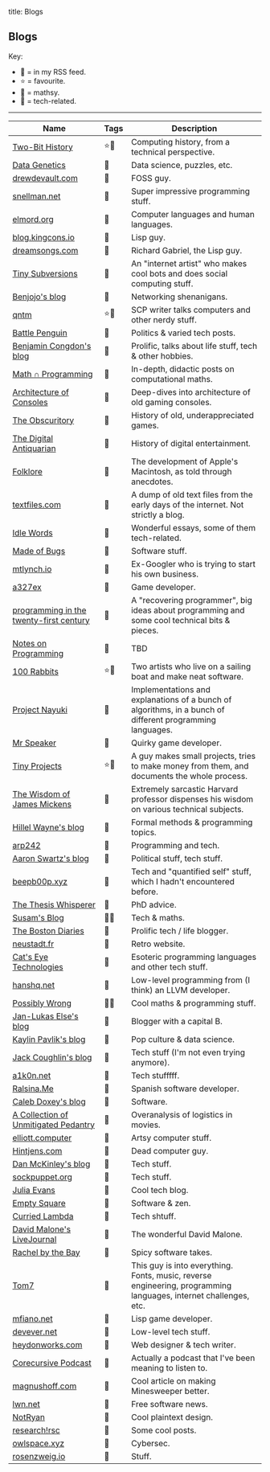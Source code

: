 title: Blogs

## Blogs
Key:

* 📡 = in my RSS feed.
* ⭐ = favourite.
* 🔢 = mathsy.
* 💾 = tech-related.

<hr>

Name | Tags | Description
-----|------|---------------
[Two-Bit History](https://twobithistory.org/) | ⭐💾 | Computing history, from a technical perspective.
[Data Genetics](http://www.datagenetics.com/blog.html) | 🔢 | Data science, puzzles, etc.
[drewdevault.com](https://drewdevault.com/) | 💾 | FOSS guy.
[snellman.net](https://www.snellman.net/blog/list/index/) | 💾 | Super impressive programming stuff.
[elmord.org](https://elmord.org/blog/) | 💾 | Computer languages and human languages.
[blog.kingcons.io](https://blog.kingcons.io/) | 💾 | Lisp guy.
[dreamsongs.com](https://www.dreamsongs.com/index.html) | 💾 | Richard Gabriel, the Lisp guy.
[Tiny Subversions](https://tinysubversions.com/) | 💾 | An "internet artist" who makes cool bots and does social computing stuff.
[Benjojo's blog](https://blog.benjojo.co.uk/) | 💾 | Networking shenanigans.
[qntm](http://qntm.org/blog) | ⭐💾 | SCP writer talks computers and other nerdy stuff.
[Battle Penguin](https://battlepenguin.com/) | 💾 | Politics & varied tech posts.
[Benjamin Congdon's blog](https://benjamincongdon.me/blog) | 💾 | Prolific, talks about life stuff, tech & other hobbies.
[Math ∩ Programming](https://jeremykun.com/) | 🔢 | In-depth, didactic posts on computational maths.
[Architecture of Consoles](https://copetti.org/projects/consoles/) | 💾 | Deep-dives into architecture of old gaming consoles.
[The Obscuritory](https://obscuritory.com/) | 💾 | History of old, underappreciated games.
[The Digital Antiquarian](https://www.filfre.net/) | 💾 | History of digital entertainment.
[Folklore](https://www.folklore.org/) | 💾 | The development of Apple's Macintosh, as told through anecdotes.
[textfiles.com](http://textfiles.com/) | 💾 | A dump of old text files from the early days of the internet. Not strictly a blog.
[Idle Words](http://idlewords.com/) | 💾 | Wonderful essays, some of them tech-related.
[Made of Bugs](https://blog.nelhage.com/post/) | 💾 | Software stuff.
[mtlynch.io](https://mtlynch.io/) | 💾 | Ex-Googler who is trying to start his own business.
[a327ex](https://github.com/a327ex/blog) | 💾 | Game developer.
[programming in the twenty-first century](https://prog21.dadgum.com/) | 💾 | A "recovering programmer", big ideas about programming and some cool technical bits & pieces.
[Notes on Programming](http://www.codersnotes.com/notes/) | 💾 | TBD
[100 Rabbits](https://100r.co/site/home.html) | ⭐💾 | Two artists who live on a sailing boat and make neat software.
[Project Nayuki](https://www.nayuki.io/) | 💾 | Implementations and explanations of a bunch of algorithms, in a bunch of different programming languages.
[Mr Speaker](https://www.mrspeaker.net/about/) | 💾 | Quirky game developer.
[Tiny Projects](https://tinyprojects.dev/) | ⭐💾 | A guy makes small projects, tries to make money from them, and documents the whole process.
[The Wisdom of James Mickens](https://mickens.seas.harvard.edu/wisdom-james-mickens) | 💾 | Extremely sarcastic Harvard professor dispenses his wisdom on various technical subjects.
[Hillel Wayne's blog](https://www.hillelwayne.com/post/) | 💾 |  Formal methods & programming topics.
[arp242](https://www.arp242.net/) | 💾 | Programming and tech.
[Aaron Swartz's blog](http://www.aaronsw.com/weblog/archive) | 💾 | Political stuff, tech stuff.
[beepb00p.xyz](https://beepb00p.xyz/) | 💾 | Tech and "quantified self" stuff, which I hadn't encountered before.
[The Thesis Whisperer](https://thesiswhisperer.com/) | 💾 | PhD advice.
[Susam's Blog](https://susam.in/blog/) | 💾🔢 | Tech & maths.
[The Boston Diaries](http://boston.conman.org/) | 💾 | Prolific tech / life blogger.
[neustadt.fr](https://neustadt.fr/) | 💾 | Retro website.
[Cat's Eye Technologies](https://catseye.tc/) | 💾 | Esoteric programming languages and other tech stuff.
[hanshq.net](https://www.hanshq.net/) | 💾 | Low-level programming from (I think) an LLVM developer.
[Possibly Wrong](https://possiblywrong.wordpress.com/) | 🔢💾 | Cool maths & programming stuff.
[Jan-Lukas Else's blog](https://jlelse.blog/) | 💾 | Blogger with a capital B.
[Kaylin Pavlik's blog](https://www.kaylinpavlik.com/) | 💾 | Pop culture & data science.
[Jack Coughlin's blog](https://www.johnbcoughlin.com/posts/) | 💾 | Tech stuff (I'm not even trying anymore).
[a1k0n.net](https://www.a1k0n.net/) | 💾 | Tech stufffff.
[Ralsina.Me](http://ralsina.me/) | 💾 | Spanish software developer.
[Caleb Doxey's blog](https://www.doxsey.net/blog) | 💾 | Software.
[A Collection of Unmitigated Pedantry](https://acoup.blog/) | 💾 | Overanalysis of logistics in movies.
[elliott.computer](https://elliott.computer/) | 💾 | Artsy computer stuff.
[Hintjens.com](http://hintjens.com/) | 💾 | Dead computer guy.
[Dan McKinley's blog](https://mcfunley.com/writing) | 💾 | Tech stuff.
[sockpuppet.org](https://sockpuppet.org/blog/archives/) | 💾 | Tech stuff.
[Julia Evans](https://jvns.ca/) | 💾 | Cool tech blog.
[Empty Square](https://emptysqua.re/blog/all-posts/) | 💾 | Software & zen.
[Curried Lambda](https://wozniak.ca/blog/index.html) | 💾 | Tech shtuff.
[David Malone's LiveJournal](https://dwmalone.livejournal.com/151918.html) | 💾 | The wonderful David Malone.
[Rachel by the Bay](http://rachelbythebay.com/w/) | 💾 | Spicy software takes.
[Tom7](http://tom7.org/) | 💾 | This guy is into everything. Fonts, music, reverse engineering, programming languages, internet challenges, etc.
[mfiano.net](https://mfiano.net/) | 💾 | Lisp game developer.
[devever.net](https://www.devever.net/~hl/) | 💾 | Low-level tech stuff.
[heydonworks.com](https://heydonworks.com/) | 💾 | Web designer & tech writer.
[Corecursive Podcast](https://corecursive.com/058-brian-kernighan-unix-bell-labs/) | 💾 | Actually a podcast that I've been meaning to listen to.
[magnushoff.com](https://magnushoff.com/articles/) | 💾 | Cool article on making Minesweeper better.
[lwn.net](https://lwn.net/) | 💾 | Free software news.
[NotRyan](https://blog.notryan.com/) | 💾 | Cool plaintext design.
[research!rsc](https://research.swtch.com/) | 💾 | Some cool posts.
[owlspace.xyz](https://owlspace.xyz/) | 💾 | Cybersec.
[rosenzweig.io](rosenzweig.io/blog) | 💾 | Stuff.
